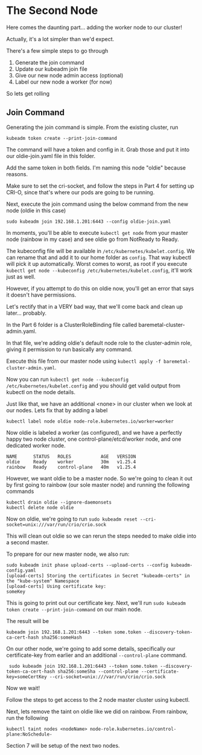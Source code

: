 # The Second Node

Here comes the daunting part... adding the worker node to our cluster!

Actually, it's a lot simpler than we'd expect.

There's a few simple steps to go through

1. Generate the join command
2. Update our kubeadm join file
3. Give our new node admin access (optional)
4. Label our new node a worker (for now)

So lets get rolling

## Join Command

Generating the join command is simple. From the existing cluster, run 

    kubeadm token create --print-join-command

The command will have a token and config in it. Grab those and put it into our oldie-join.yaml file in this folder.

Add the same token in both fields. I'm naming this node "oldie" because reasons.

Make sure to set the cri-socket, and follow the steps in Part 4 for setting up CRI-O, since that's where our pods are going to be running.

Next, execute the join command using the below command from the new node (oldie in this case)

    sudo kubeadm join 192.168.1.201:6443 --config oldie-join.yaml

In moments, you'll be able to execute `kubectl get node` from your master node (rainbow in my case) and see oldie go from NotReady to Ready.

The kubeconfig file will be available in `/etc/kubernetes/kubelet.config`. We can rename that and add it to our home folder as `config`. That way kubectl will pick it up automatically. Worst comes to worst, as root if you execute `kubectl get node --kubeconfig /etc/kubernetes/kubelet.config`, it'll work just as well.

However, if you attempt to do this on oldie now, you'll get an error that says it doesn't have permissions.

Let's rectify that in a VERY bad way, that we'll come back and clean up later... probably.

In the Part 6 folder is a ClusterRoleBinding file called baremetal-cluster-admin.yaml.

In that file, we're adding oldie's default node role to the cluster-admin role, giving it permission to run basically any command.

Execute this file from our master node using `kubectl apply -f baremetal-cluster-admin.yaml`.

Now you can run `kubectl get node --kubeconfig /etc/kubernetes/kubelet.config` and you should get valid output from kubectl on the node details.

Just like that, we have an additional \<none> in our cluster when we look at our nodes. Lets fix that by adding a label

    kubectl label node oldie node-role.kubernetes.io/worker=worker

Now oldie is labeled a worker (as configured), and we have a perfectly happy two node cluster, one control-plane/etcd/worker node, and one dedicated worker node.

    NAME      STATUS   ROLES           AGE   VERSION
    oldie     Ready    worker          30m   v1.25.4
    rainbow   Ready    control-plane   40m   v1.25.4

However, we want oldie to be a master node. So we're going to clean it out by first going to rainbow (our sole master node) and running the following commands

    kubectl drain oldie --ignore-daemonsets
    kubectl delete node oldie

Now on oldie, we're going to run `sudo kubeadm reset --cri-socket=unix:///var/run/crio/crio.sock`

This will clean out oldie so we can rerun the steps needed to make oldie into a second master.

To prepare for our new master node, we also run:

    sudo kubeadm init phase upload-certs --upload-certs --config kubeadm-config.yaml
    [upload-certs] Storing the certificates in Secret "kubeadm-certs" in the "kube-system" Namespace
    [upload-certs] Using certificate key:
    someKey

This is going to print out our certificate key. Next, we'll run `sudo kubeadm token create --print-join-command` on our main node.

The result will be 

    kubeadm join 192.168.1.201:6443 --token some.token --discovery-token-ca-cert-hash sha256:someHash

On our other node, we're going to add some details, specifically our certificate-key from earlier and an additional `--control-plane` command.

     sudo kubeadm join 192.168.1.201:6443 --token some.token --discovery-token-ca-cert-hash sha256:someSha --control-plane --certificate-key=someCertKey --cri-socket=unix:///var/run/crio/crio.sock

Now we wait!

Follow the steps to get access to the 2 node master cluster using kubectl.

Next, lets remove the taint on oldie like we did on rainbow. From rainbow, run the following

    kubectl taint nodes <nodeName> node-role.kubernetes.io/control-plane:NoSchedule-

Section 7 will be setup of the next two nodes.